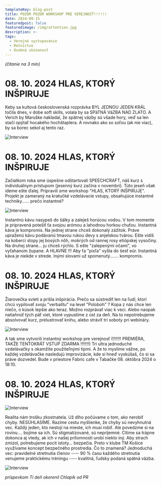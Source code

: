 ```yaml
---
templateKey: blog-post
title: POZOR POZOR WORKSHOP PRE VEREJNOSŤ!!!!!!
date: 2024-09-15
featuredpost: false
featuredimage: /img/attention.jpg
description: >-
tags:
  - Verejné vystupovanie
  - Rečníctvo
  - Osobná skúsenosť
---
```


*(čítanie na 3 min)*

# 08. 10. 2024 HLAS, KTORÝ INŠPIRUJE

Keby sa kultová československá rozprávka BYL JEDNOU JEDEN KRÁL točila dnes, v dobe soft skills, volala by sa SPäTNÁ VäZBA NAD
ZLATO. A Verich by Maruške nakladal, že spätnej väzby sú všade hory, veď sa len stačí opýtať hocakého hochštaplera.
A rovnako ako so soľou (ak nie viac), by sa borec sekol aj tento raz.  


![Interview](/img/byl-jednou-jeden-kral.jpg)


# 08. 10. 2024 HLAS, KTORÝ INŠPIRUJE

Začiatkom roka sme úspešne odštartovali SPEECHCRAFT, náš kurz s individuálnym prístupom (jesenný kurz začína v novembri).
Túto jeseň však ideme ešte ďalej. Pripravili sme workshop "HLAS, KTORÝ INŠPIRUJE". Projekt je zameraný na
kratučké vzdelávacie vstupy, obsahujúce instantné techniky...... prečo instantné?


![Interview](/img/cafe-girl.jpg)


Instantnú kávu nasypeš do šálky a zaleješ horúcou vodou. V tom momente je pripravená potešiť ťa svojou arómou a lahodnou
horkou chuťou. Instantná káva je kompromis. Na jednej strane chceš dokonalý zážitok. Práve upraženú kávu podávanú tmavou
rukou devy s anjelskou tvárou. Ešte vidíš na koberci stopy jej bosých nôh, mokrých od rannej rosy etiópskej vysočiny. Na
druhej strane... ju chceš rýchlo. S ešte "zalepenými očami", vo vyťahanom župane. A HLAVNE !!! Aby ťa "pixľa" vyšla do
šesť eúr. Instantná káva je niekde v strede. Inými slovami už spomenutý....... kompromis. 

# 08. 10. 2024 HLAS, KTORÝ INŠPIRUJE

Žiarovečka svieti a prišla inšpirácia. Prečo sa sústrediť len na ľudí, ktorí chcú vypilovať svoju "verbalitu" na level
"Poloboh" ? Kopa z nás chce len niečo, o kúsok lepšie ako teraz. Možno rozprávať viac k veci. Alebo naopak natiahnúť tých
päť viet, ktoré vypustíme z úst za deň. Na to nepotrebujeme absolvovať kurz, prelustrovať knihu, alebo stráviť tri soboty
pri webináry.


![Interview](/img/woman-having-brilliant-idea.jpg)


A tak sme vytvorili instantný workshop pre verejnosť (!!!!!!! PREMIÉRA, TAKŽE TENTOKRÁT VSTUP ZDARMA !!!!!!!) Tri ultra
jednoduché vzdelávačky s okamžite použiteľnými tipmi. A že to myslíme vážne, po každej vzdelávačke nasledujú improvizácie,
kde si hneď vyskúšaš, čo si sa práve dozvedel. Bude v priestore Fabric cafe v Tabačke 08. októbra 2024 o 18:10. 


# 08. 10. 2024 HLAS, KTORÝ INŠPIRUJE

![Interview](/img/mistake-girl.jpg)

Realita nám trošku zkostnatela. Už dlho počúvame o tom, ako nerobiť chyby. NESÚHLASÍME. Razíme cestu myšlienke, že chyby sú
nevyhnutná vec. Každý jeden, kto nestojí na mieste, ich musí robiť.  Ale povedzme si na rovinu.... bojíme sa ich. Sú
stigmatizované, sú nepríjemné. Cítime sa trápne dokonca aj vtedy, ak ich v našej prítomnosti urobí niekto iný. Aby strach zmizol,
potrebujeme pocit istoty... bezpečia. Preto v klube TM Košice využívame koncept bezpečného prostredia. Čo to znamená? Jednoduchá
vec: pravidelné stretnutia členov ---- 90 % času každého stretnutia venujeme praktickému tréningu ---- kvalitná, ľudsky podaná
spätná väzba.


![Interview](/img/gentleman.jpg)


*príspevkom Ti deň okorenil Chlapík od PR*

